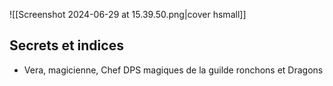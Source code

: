 ![[Screenshot 2024-06-29 at 15.39.50.png|cover hsmall]]

## Secrets et indices
- Vera, magicienne, Chef DPS magiques de la guilde ronchons et Dragons